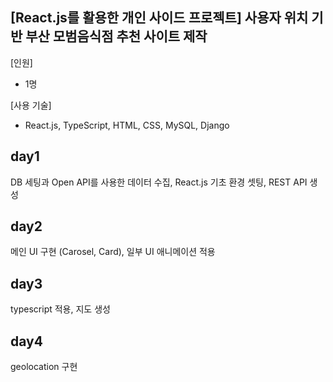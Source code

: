 ## [React.js를 활용한 개인 사이드 프로젝트] 사용자 위치 기반 부산 모범음식점 추천 사이트 제작

[인원]

- 1명

[사용 기술]

- React.js, TypeScript, HTML, CSS, MySQL, Django

## day1

DB 세팅과 Open API를 사용한 데이터 수집, React.js 기초 환경 셋팅, REST API 생성

## day2

메인 UI 구현 (Carosel, Card), 일부 UI 애니메이션 적용

## day3

typescript 적용, 지도 생성

## day4

geolocation 구현
